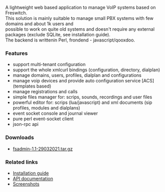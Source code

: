 <p>
 A lightweight web based application to manage VoIP systems based on Freswitch.<br> 	
 This solution is mainly suitable to manage small PBX systems with few domains and about 1k users and <br>
 possible to work on quite old systems and doesn't require any external packages (exclude SQLite, see installation guide).<br>
 The backend is writtenin Perl, frondend - javascript/qooxdoo.<br>
</p>

### Features
 - support multi-tenant configuration
 - support the whole xmlcurl bindings (configuration, directory, dialplan)
 - manage domains, users, profiles, dialplan and configurations
 - manage voip devices and provide auto configuration service [ACS] (templates based)
 - manage registrations and calls
 - simple files manager for: scrips, sounds, recordings and user files
 - powerful editor for: scrips (lua/javascript) and xml documents (sip profiles, modules and dialplans)
 - event socket console and journal viewer
 - pure perl event-socket client
 - json-rpc api
  
### Downloads 
 - [fsadmin-1.1-29032021.tar.gz](https://github.com/akscf/fsadmin/blob/main/bin/fsadmin-1.1-29032021.tar.gz)
 
### Related links
 - [Installation guide](https://akscf.org/?page=projects/fsadmin/installation_guide)
 - [API documentation](https://akscf.org/?page=projects/fsadmin/api_doc)
 - [Screenshots](https://akscf.org/?page=projects/fsadmin/screenshots)




